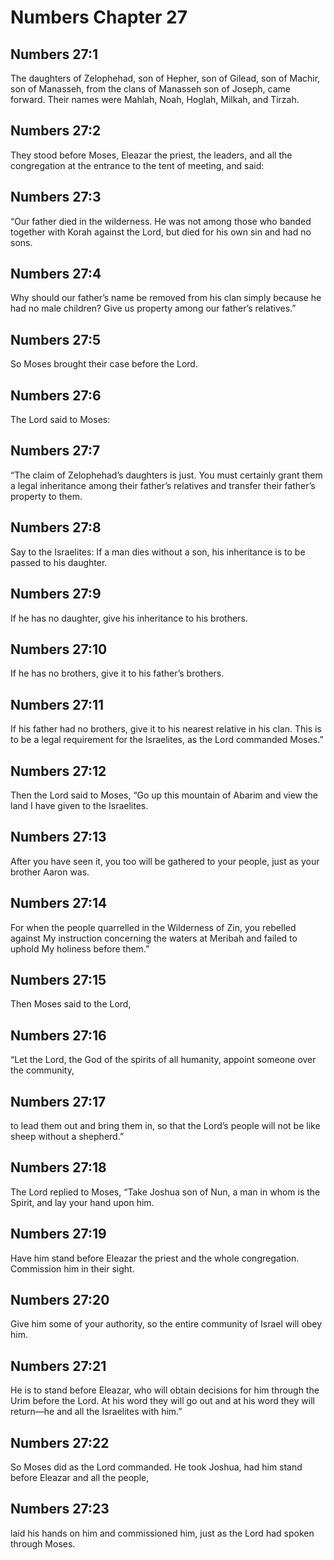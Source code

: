 # Numbers Chapter 27

## Numbers 27:1
The daughters of Zelophehad, son of Hepher, son of Gilead, son of Machir, son of Manasseh, from the clans of Manasseh son of Joseph, came forward. Their names were Mahlah, Noah, Hoglah, Milkah, and Tirzah.

## Numbers 27:2
They stood before Moses, Eleazar the priest, the leaders, and all the congregation at the entrance to the tent of meeting, and said:

## Numbers 27:3
“Our father died in the wilderness. He was not among those who banded together with Korah against the Lord, but died for his own sin and had no sons.

## Numbers 27:4
Why should our father’s name be removed from his clan simply because he had no male children? Give us property among our father’s relatives.”

## Numbers 27:5
So Moses brought their case before the Lord.

## Numbers 27:6
The Lord said to Moses:

## Numbers 27:7
“The claim of Zelophehad’s daughters is just. You must certainly grant them a legal inheritance among their father’s relatives and transfer their father’s property to them.

## Numbers 27:8
Say to the Israelites: If a man dies without a son, his inheritance is to be passed to his daughter.

## Numbers 27:9
If he has no daughter, give his inheritance to his brothers.

## Numbers 27:10
If he has no brothers, give it to his father’s brothers.

## Numbers 27:11
If his father had no brothers, give it to his nearest relative in his clan. This is to be a legal requirement for the Israelites, as the Lord commanded Moses.”

## Numbers 27:12
Then the Lord said to Moses, “Go up this mountain of Abarim and view the land I have given to the Israelites.

## Numbers 27:13
After you have seen it, you too will be gathered to your people, just as your brother Aaron was.

## Numbers 27:14
For when the people quarrelled in the Wilderness of Zin, you rebelled against My instruction concerning the waters at Meribah and failed to uphold My holiness before them.”

## Numbers 27:15
Then Moses said to the Lord,

## Numbers 27:16
“Let the Lord, the God of the spirits of all humanity, appoint someone over the community,

## Numbers 27:17
to lead them out and bring them in, so that the Lord’s people will not be like sheep without a shepherd.”

## Numbers 27:18
The Lord replied to Moses, “Take Joshua son of Nun, a man in whom is the Spirit, and lay your hand upon him.

## Numbers 27:19
Have him stand before Eleazar the priest and the whole congregation. Commission him in their sight.

## Numbers 27:20
Give him some of your authority, so the entire community of Israel will obey him.

## Numbers 27:21
He is to stand before Eleazar, who will obtain decisions for him through the Urim before the Lord. At his word they will go out and at his word they will return—he and all the Israelites with him.”

## Numbers 27:22
So Moses did as the Lord commanded. He took Joshua, had him stand before Eleazar and all the people,

## Numbers 27:23
laid his hands on him and commissioned him, just as the Lord had spoken through Moses.

